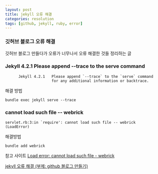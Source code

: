 ```yaml
---
layout: post
title: jekyll 오류 해결
categories: resolution
tags: [github, jekyll, ruby, error]
---
```


### 깃허브 블로그 오류 해결
깃허브 블로그 만들다가 오류가 너무나서 오류 해결한 것들 정리하는 글

### Jekyll 4.2.1 Please append --trace to the serve command
``` ruby!
      Jekyll 4.2.1   Please append `--trace` to the `serve` command
                     for any additional information or backtrace.
```

해결 방법
```ruby!
bundle exec jekyll serve --trace
```

### cannot load such file -- webrick
```ruby!
servlet.rb:3:in `require': cannot load such file -- webrick (LoadError)
```

해결방법
```ruby!
bundle add webrick
```

참고 사이트
[Load error: cannot load such file - webrick](https://talk.jekyllrb.com/t/load-error-cannot-load-such-file-webrick/5417)


[jekyll 오류 해결 (부제: github 블로그 만들기)](https://velog.io/@minji-o-j/jekyll-%EC%98%A4%EB%A5%98-%ED%95%B4%EA%B2%B0)
